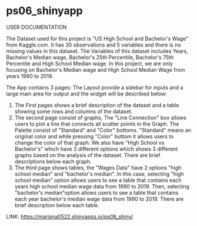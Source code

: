 # ps06_shinyapp

USER DOCUMENTATION

The Dataset used for this project is "US High School and Bachelor's Wage" from Kaggle.com. It has 30 observations and 5 variables and there is no missing values in this dataset. The Variables of this dataset includes Years, Bachelor's Median wage, Bachelor's 25th Percentile, Bachelor's 75th Percentile and High School Median wage. In this project, we are only focusing on Bachelor's Median wage and High School Median Wage from years 1990 to 2019. 

The App contains 3 pages:
The Layout provide a sidebar for inputs and a large main area for output and the widget will be described below:
1. The First pages shows a brief description of the dataset and a table showing some rows and columns of the dataset. 
2. The second page consist of graphs, The "Line Connection" box allows users to plot a line that connects all scatter points in the Graph. The Palette consist of "Standard" and "Color" bottoms. "Standard" means an original color and while pressing "Color" buttom it allows users to change the color of that graph. We also have "High School vs Bachelor's" which have 3 different options which shows 3 different graphs based on the analysis of the dataset. There are brief descriptions below each graph.
3. The third page shows tables, the "Wages Data" have 2 options "high school median" and "bachelor's median". In this case, selecting "high school median" option allows users to see a table that contains each years high school median wage data from 1990 to 2019. Then, selecting "bachelor's median"option allows users to see a table that contains each year bachelor's median wage data from 1990 to 2019. There are brief description below each table.

LINK:  https://mariana0522.shinyapps.io/ps06_shiny/

